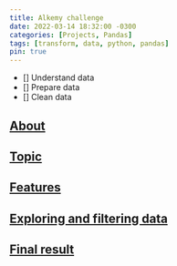```yaml
---
title: Alkemy challenge
date: 2022-03-14 18:32:00 -0300
categories: [Projects, Pandas]
tags: [transform, data, python, pandas]
pin: true
---
```


- [] Understand data
- [] Prepare data
- [] Clean data

## <u>About</u>

## <u>Topic</u>

## <u>Features</u>

## <u>Exploring and filtering data</u>

## <u>Final result</u>

